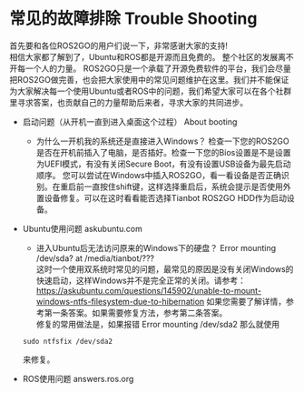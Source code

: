 # 常见的故障排除 Trouble Shooting

首先要和各位ROS2GO的用户们说一下，非常感谢大家的支持!  
相信大家都了解到了，Ubuntu和ROS都是开源而且免费的。 整个社区的发展离不开每一个人的力量。
ROS2GO只是一个承载了开源免费软件的平台，我们会尽量把ROS2GO做完善，也会把大家使用中的常见问题维护在这里。我们并不能保证为大家解决每一个使用Ubuntu或者ROS中的问题，我们希望大家可以在各个社群里寻求答案，也贡献自己的力量帮助后来者，寻求大家的共同进步。

- 启动问题（从开机一直到进入桌面这个过程） About booting
  - 为什么一开机我的系统还是直接进入Windows？ 
    检查一下您的ROS2GO是否在开机前插入了电脑，是否插好。检查一下您的Bios设置是不是设置为UEFI模式，有没有关闭Secure Boot，有没有设置USB设备为最先启动顺序。
    您可以尝试在Windows中插入ROS2GO，看一看设备是否正确识别。在重启前一直按住shift键，这样选择重启后，系统会提示是否使用外置设备修复。可以在这时看看能否选择Tianbot ROS2GO HDD作为启动设备。
    

- Ubuntu使用问题 askubuntu.com
  - 进入Ubuntu后无法访问原来的Windows下的硬盘？ Error mounting /dev/sda? at /media/tianbot/???  
  这时一个使用双系统时常见的问题，最常见的原因是没有关闭Windows的快速启动，这样Windows并不是完全正常的关闭。请参考：
  https://askubuntu.com/questions/145902/unable-to-mount-windows-ntfs-filesystem-due-to-hibernation
  如果您需要了解详情，参考第一条答案。如果需要修复方法，参考第二条答案。  
  修复的常用做法是，如果报错 Error mounting /dev/sda2
  那么就使用
  ```
  sudo ntfsfix /dev/sda2  
  ```
  来修复。


- ROS使用问题 answers.ros.org
